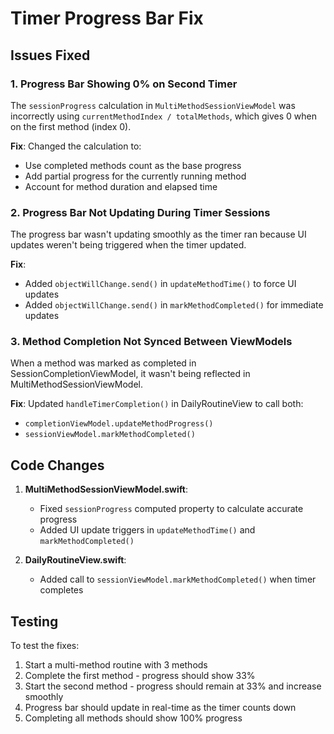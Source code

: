 # Timer Progress Bar Fix

## Issues Fixed

### 1. Progress Bar Showing 0% on Second Timer
The `sessionProgress` calculation in `MultiMethodSessionViewModel` was incorrectly using `currentMethodIndex / totalMethods`, which gives 0 when on the first method (index 0).

**Fix**: Changed the calculation to:
- Use completed methods count as the base progress
- Add partial progress for the currently running method
- Account for method duration and elapsed time

### 2. Progress Bar Not Updating During Timer Sessions
The progress bar wasn't updating smoothly as the timer ran because UI updates weren't being triggered when the timer updated.

**Fix**: 
- Added `objectWillChange.send()` in `updateMethodTime()` to force UI updates
- Added `objectWillChange.send()` in `markMethodCompleted()` for immediate updates

### 3. Method Completion Not Synced Between ViewModels
When a method was marked as completed in SessionCompletionViewModel, it wasn't being reflected in MultiMethodSessionViewModel.

**Fix**: Updated `handleTimerCompletion()` in DailyRoutineView to call both:
- `completionViewModel.updateMethodProgress()` 
- `sessionViewModel.markMethodCompleted()`

## Code Changes

1. **MultiMethodSessionViewModel.swift**:
   - Fixed `sessionProgress` computed property to calculate accurate progress
   - Added UI update triggers in `updateMethodTime()` and `markMethodCompleted()`

2. **DailyRoutineView.swift**:
   - Added call to `sessionViewModel.markMethodCompleted()` when timer completes

## Testing
To test the fixes:
1. Start a multi-method routine with 3 methods
2. Complete the first method - progress should show 33%
3. Start the second method - progress should remain at 33% and increase smoothly
4. Progress bar should update in real-time as the timer counts down
5. Completing all methods should show 100% progress